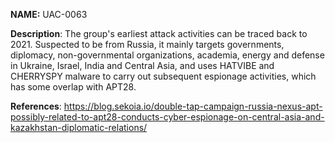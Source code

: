 **NAME:**
UAC-0063


**Description**:
The group's earliest attack activities can be traced back to 2021. Suspected to be from Russia, it mainly targets governments, diplomacy, non-governmental organizations, academia, energy and defense in Ukraine, Israel, India and Central Asia, and uses HATVIBE and CHERRYSPY malware to carry out subsequent espionage activities, which has some overlap with APT28.


**References**:
https://blog.sekoia.io/double-tap-campaign-russia-nexus-apt-possibly-related-to-apt28-conducts-cyber-espionage-on-central-asia-and-kazakhstan-diplomatic-relations/

